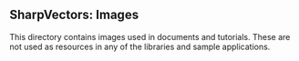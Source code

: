 ## SharpVectors: Images

This directory contains images used in documents and tutorials. These are not used as resources in any of the libraries and sample applications.